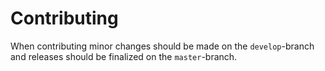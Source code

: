 Contributing
============

When contributing minor changes should be made on the `develop`-branch and releases should be finalized on the `master`-branch.
